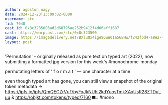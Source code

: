 ```yaml
---
author: agoston nagy
date: 2024-12-23T13:09:02+0000
username: stc
fid: 7048
cast_id: 0x8c3235003ad2d68795ae252b9412f4d06aff1687
cast: https://warpcast.com/stc/0x8c323500
image: https://imagedelivery.net/BXluQx4ige9GuW0Ia56BHw/f242fbd4-a8e2-487b-e48b-37a6e5bfc500/original
layout: post
---
```

'Permutation' - originally released as pure text on typed art (2022), now submitting a formatted jpg version for this week's #monochrome-monday   
  
permutating letters of  ' f o r m a t ' — one character at a time  
  
even though typed art has gone, you can still view a snapshot of the original token metadata → https://ipfs.io/ipfs/QmQECZrVuf7pyFxJkNUhi2kdYuosTmkXAxUsR28ZTDuLuu & https://objkt.com/tokens/typed/7160 ◼️◻️ #mono  

<img src='https://imagedelivery.net/BXluQx4ige9GuW0Ia56BHw/f242fbd4-a8e2-487b-e48b-37a6e5bfc500/original' alt='' referrerpolicy='no-referrer'/>